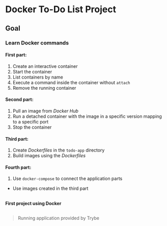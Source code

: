 # Docker To-Do List Project

## Goal

### Learn Docker commands

#### First part:

1. Create an interactive container
2. Start the container
3. List containers by name
4. Execute a command inside the container without `attach`
5. Remove the running container

#### Second part:

1. Pull an image from _Docker Hub_
2. Run a detached container with the image in a specific version mapping to a specific port
3. Stop the container

#### Third part:

1. Create _Dockerfiles_ in the `todo-app` directory
2. Build images using the _Dockerfiles_

#### Fourth part:

1. Use `docker-compose` to connect the application parts
  - Use images created in the third part
##

##

#### First project using Docker

##

> Running application provided by Trybe